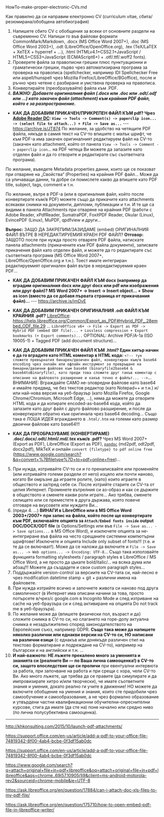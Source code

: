 HowTo-make-proper-electronic-CVs.md

Как правилно да си направим електронно CV (curriculum vitae, сбита/резюмирана/обобщена автобиография)

1. Напишете сбито CV с обобщения за всеки от основните раздели на съвременно CV. Напиши го във файлови формати CommonMark/Markdown, .docx (MS Office Word 2007+), .doc (MS Office Word 2003+), .odt (LibreOffice/OpenOffice.org), .tex (TeX/LaTEX + XeTEX + hyperref + ...), .html (HTMLv4.1+CSS2.1+JavaScript / HTML5+CSS3+JavaScript (ECMAScript6+) + .otf/.ttf/.woff2 fonts).
2. Проверете файла за правописни грешки плюс пунктуационни и граматически грешки, първо чрез автоматизирана програма за проверка на правописа (spellchecker, например IDI Spellchecker Free или aspell/hunspell чрез Mozilla Firefox/LibreOffice/BGoffice), после и ръчно чрез четене с разбиране и умствена проверка на правописа.
3. Конвертирайте (преобразувайте) файла към .PDF.
4. _**ВАЖНО:
Добавете оригиналния файл (.docx или .doc или .odt/.odf или ...) като закачен файл (attachment) към крайния PDF файл, който е за разпространение.**_
* **КАК ДА ДОБАВИМ ПРИКАЧЕН/ПРИКРЕПЕН ФАЙЛ КЪМ pdf? Чрез [Adobe Reader DC](https://get.adobe.com/reader/): `View -> Tools -> Comment(s) -> paperclip icon... -> (select file to attach...) + File -> Save as...`** --- https://archive.is/JT874
По желание, за удобство на четящите PDF файла, някъде в самия текст на CV-то впишите с малък шрифт, че към PDF-а има закачен оригиналният редактируем файл на CV-то (закачен като attachment, който от панела `View -> Tools -> Comment -> paperclip icon`... на PDF четеца Ви можете да запазите като отделен файл и да го отворите и редактирате със съответната програма).

По желание, въведете Metadata properties данни, които ще се показват при отваряне на „Свойства“ (Properties) на крайния PDF файл... Може да са уличаващи данни, та добре си помислете какво да впишете като PDF title, subject, tags, comment и т.н.

По желание, вътре в PDF-а (или в оригиналния файл, който после конвертирате към/в PDF) можете също да прикачите като attachments всякакви снимки на документи, дипломи, публикации и т.н. И те ще са видими в панела Attachments при отваряне на крайния PDF (работи с Adobe Reader, xPdfReader, SumatraPDF, FoxitPDF Reader, Okular (Linux), EvincePDF (Linux), MuPDF, qpdfview и други...

**Въпрос:** ЗАЩО ДА ЗАКРЕПИМ/ЗАЗИДАМЕ (embed) ОРИГИНАЛНИЯ ФАЙЛ ВЪТРЕ В НЕРЕДАКТИРУЕМИЯ КРАЕН PDF ФАЙЛ?
**Отговор:** ЗАЩОТО после при нужда просто отваряте PDF файла, натискате панела attachments (прикачените към PDF файла документи), записвате прикачения файл като отделен файл, и можете да го редактирате със съответната програма (MS Office Word 2007+, LibreOffice/OpenOffice.org и т.н.). Тоест имате интегриран редактируемият оригинален файл вътре в нередактируемия краен PDF...

* **КАК ДА ДОБАВИМ ПРИКАЧЕН ФАЙЛ КЪМ docx (например да вградим оригиналния docx или друг docx или pdf или изображения или друг файл)? MS Word 2007+ -> Insert -> Insert object... + Show as icon (вместо да се добавя първата страница от прикачвания файл)...** --- https://archive.is/jmDvE

* **КАК ДА ДОБАВИМ ПРИКАЧЕН ОРИГИНАЛНИЯ .odt ФАЙЛ КЪМ КРАЙНИЯ .pdf?** [LibreOffice](https://www.libreoffice.org/): https://help.libreoffice.org/Common/Export_as_PDF#Hybrid_PDF_.28embed_ODF_file.29 ... `LibreOffice v6+ -> File -> Export as PDF -> Hybrid PDF (embed ODF file)... + Lossless compression + Export bookmarks (+ Export comments)...` OPTIONAL: Archive PDF/A-1a (ISO 19005-1) + Tagged PDF (add document structure)...

* **КАК ДА ДОБАВИМ ПРИКАЧЕН ФАЙЛ КЪМ .html? Един хитър начин е да го вградите като HTML коментар в HTML кода:** `<!-- тук сложете превърнатия бинарен/двоичен файл, конвертиран към/в base64 encoding чрез онлайн или офлайн инструмент за превръщане на бинарни/двоични файлове към base64 (binaryfile2base64 & base64toBinaryfile), като преди това сложите друг такъв коментар с описание на файловото разширение и какъв точно е файлът... -->`... ВНИМАНИЕ: Вграждайте САМО не-зловредни файлове като base64 и имайте предвид, че без текстов редактор (като Notepad++ и т.н.) и/или най-нова версия на уеб-браузър (като Mozilla Firefox, Google Chrome/Chromium, Microsoft Edge, ...), няма да можете да отворите HTML кода и да копирате encoded-as-base64 кода, който да запазите като друг файл с друго файлово разширение, и после да конвертирате обратно към оригинала чрез base64 decoding... Също така е ЛОША ИДЕЯ вграждането в `.html/.htm` на големи като размер двоични файлове като base64!!!

* **КАК ДА ПРЕОБРАЗУВАМЕ (КОНВЕРТИРАМЕ) .doc/.docx/.odt/.html/.md/.tex към/в .pdf?** Чрез MS Word 2007+ (Export as PDF), LibreOffice (Export as PDF), [`pandoc`](https://pandoc.org/) (md2pdf, odt2pdf, docx2pdf), MikTeX и онлайн `convert {filetype} to pdf online free` (https://www.google.com/search?&q=convert+%7Bfiletype%7D+to+pdf+online+free)...

5. При нужда, изтривайте CV-то си и го пренаписвайте или променяйте (или изтривайте големи раздели от него) изцяло или почти наново, когато Ви омръзне да играете ролите, {като} които играете в обществото и за/пред себе си. После изтрийте старите си CV-та от целия Интернет. Променете вътрелния си аз-образ и как се държите в обществото и сменете какви роли играте... Ако трябва, сменете селището или се преместете в друга държава, която повече отговаря на вкусовете или нуждите Ви...
6. (преди 4. ...) **ВИНАГИ в LibreOffice или в MS Office Word 2003+/2007+ при запис на файла, който после ще конвертирате към PDF, включвайте опцията за `Attach/Embed fonts inside` output DOC/DOCX/ODT file** (в Options/Settings или във `File -> Save as... -> Save options...` в MS Office Word), и изключете опцията за не-интегриране във файла на често срещаните системни компютърни шрифтове! Изключете и опцията Include only subset of fonts!!! (т.е. и те да се включват!). Може да се наложи да включите и `File -> Save as... -> Web options... -> Encoding: UTF-8`...
Също така използвайте функцията formatting stylesheets / paragraph styles в LibreOffice / MS Office Word, а не просто да цъкате bold/italic/... на всяка дума или абзац!!! Можете да създадете и свои custom paragraph styles...
7. Поддържайте version-control за версиите на CV-тата си, най-лесно е чрез modification datetime stamp + git + различни имена на файловете.
8. При нужда изтрийте всичко и започнете живота си наново под друга самоличност (в Интернет има описани начини за това, просто потърсете в/чрез/с google.com в Incognito Mode и след изтриване на cache на уеб-браузъра си и след активиране на опцията Do not track me в уеб-браузъра).
9. По желание може да {впишете физически пол, възраст и да} сложите снимка в CV-то си, но слагането на горе-долу актуална снимка е незадължително според законодателството на Европейския съюз, например GDPR. **Също така може да напишете няколко различни или еднакви версии на CV-то си, НО написани на различни езици** (с еднакъв или донякъде различен стил на текстово форматиране и подреждане на CV-то), например на български и на английски и т.н. ...
10. **И най-важното:
НЕ лъжете прекалено много за уменията и знанията си (реалните Ви — по Ваша лична самооценка!) в CV-то си, защото впоследствие ще си проличи** при евентуални интервюта за работа, при започване на работа и при срещи с хора, чели CV-то Ви. Ако много лъжете, ще трябва да се правите (да симулирате и да импровизирате хитро и/или творчески), че имате съответните знания и умения, докато реално ги учите в движение!
НО можете да включите обобщение на умения и знания, които сте придобили чрез самообучение и самообразование, а не чрез формално образование и утвърдени частни квалификационни обучителни-опреснителни курсове, стига да имате (да сте на) поне начално или средно ниво (по лична полусубективна самооценка).

* * * 

http://khkonsulting.com/2015/10/launch-pdf-attachments/

https://support.office.com/en-us/article/add-a-pdf-to-your-office-file-74819342-8f00-4ab4-bcbe-0f3df15ab0dc

https://support.office.com/en-us/article/add-a-pdf-to-your-office-file-74819342-8f00-4ab4-bcbe-0f3df15ab0dc

https://www.google.com/search?q=attach+original+file+in+pdf+libreoffice&oq=attach+original+file+in+pdf+libreoffice&aqs=chrome..69i57.10905j1j9&client=ms-android-motorola-rev2&sourceid=chrome-mobile&ie=UTF-8

https://ask.libreoffice.org/en/question/17884/can-i-attach-doc-xls-files-to-my-pdf-file/

https://ask.libreoffice.org/en/question/175710/how-to-open-embed-pdf-file-in-libreoffice-writer/
